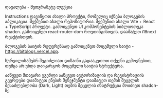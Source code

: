 დავალება - მეთვრამეტე ლექცია

Instructions
დავიწყოთ ახალი პროექტი, რომელიც იქნება ბლოგების აპლიკაცია.
შექმენით ახალი რეპოზიტორია.
შექმენით ახალი Vite + React + TypeScript პროექტი.
გამოიყენეთ UI კომპონენტების ბიბლიოთეკა shadcn.
გამოიყენეთ react-router-dom როუთინგისთვის.
დაამატეთ i18next რეაქტისთვის.

ბლოგების საიტის რეფერენსად გამოიყენეთ მოცემული საიტი - https://bitblogs.vercel.app.

სურვილისამებრ შეგიძლიათ დიზაინი გადააკეთოთ თქვენი გემოვნებით, თუმცა არ უნდა დაიკარგოს მოცემული საიტის სტრუქტურა.

ააწყვეთ მთავარი გვერდი
ააწყვეთ ავტორიზაციის და რეგისტრაციის გვერდები
დაამატეთ ენების მენეჯმენტი
დაამატეთ თემის შეცვლის შესაძლებლობა (Dark, Light) 
თემის შეცვლის ინსტრუქცია მოიძიეთ shadcn-ზე

